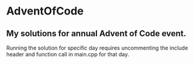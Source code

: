 # AdventOfCode
## My solutions for annual Advent of Code event.
Running the solution for specific day requires uncommenting the include header and function call in main.cpp for that day.

